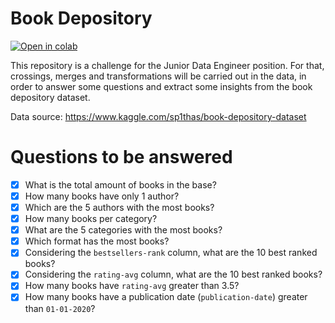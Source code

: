 # Book Depository

[![Open in colab](https://colab.research.google.com/assets/colab-badge.svg)](https://colab.research.google.com/github/gprzy/book-depository/blob/main/book_depository.ipynb)

This repository is a challenge for the Junior Data Engineer position. For that, crossings, merges and transformations will be carried out in the data, in order to answer some questions and extract some insights from the book depository dataset.

Data source: https://www.kaggle.com/sp1thas/book-depository-dataset

# Questions to be answered
- [X] What is the total amount of books in the base?
- [X] How many books have only 1 author?
- [X] Which are the 5 authors with the most books?
- [X] How many books per category?
- [X] What are the 5 categories with the most books?
- [X] Which format has the most books?
- [X] Considering the `bestsellers-rank` column, what are the 10 best ranked books?
- [X] Considering the `rating-avg` column, what are the 10 best ranked books?
- [X] How many books have `rating-avg` greater than 3.5?
- [X] How many books have a publication date (`publication-date`) greater than `01-01-2020`?
